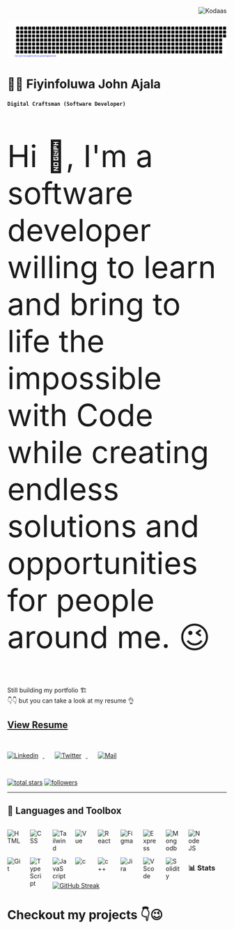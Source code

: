 <p align="right"> <img src="https://komarev.com/ghpvc/?username=kodaas&label=visitors%20&color=202124&style=plastic" alt="Kodaas" /> </p>

![gitartwork](gitartwork.svg)

# 🧑‍💻 Fiyinfoluwa John Ajala 

**`Digital Craftsman (Software Developer) `**

<p style="font-size: 5em"> Hi 👋, I'm a software developer willing to learn and bring to life the impossible with Code while creating endless solutions and opportunities for people around me. 😉 </p>

<p> Still building my portfolio 🏗️ <br/> 
👇👇 but you can take a look at my resume 👌 </p>

## [View Resume](https://drive.google.com/file/d/19HTQV98KIoRYmbnU03pzX0ujOpsEoHZP/view?usp=share_link)

<br/>

   <p align="left">
   <a href="https://www.linkedin.com/in/kodaas/">
      <img alt="Linkedin" width="32px" style="padding-right:10px;" src="https://cdn.jsdelivr.net/gh/devicons/devicon/icons/linkedin/linkedin-original.svg" />
   </a>
  &#8287;&#8287;&#8287;&#8287;&#8287;
  <a href="https://twitter.com/_kodaas">
   <img  alt="Twitter" width="32px" style="padding-right:10px;" src="https://cdn.jsdelivr.net/gh/devicons/devicon/icons/twitter/twitter-original.svg" />
  </a>
  &#8287;&#8287;&#8287;&#8287;&#8287;
  <a href="mailto: johnajala204@gmail.com"">
   <img  alt="Mail" width="32px" style="padding-right:10px;" src="https://cdn.jsdelivr.net/gh/devicons/devicon/icons/google/google-original.svg" />
  </a>
</p>

<br/>

<p align="left">
      <a href="https://github.com/kodaas?tab=repositories">
    <img alt="total stars" title="Total stars on GitHub" src="https://custom-icon-badges.demolab.com/github/stars/kodaas?color=55960c&style=for-the-badge&labelColor=488207&logo=star"/></a>
  <a href="https://github.com/kodaas?tab=followers">
    <img alt="followers" title="Follow me on Github" src="https://custom-icon-badges.demolab.com/github/followers/kodaas?color=236ad3&labelColor=1155ba&style=for-the-badge&logo=person-add&label=Follow&logoColor=white"/></a>
   </p>

---

## 🧰 Languages and Toolbox

<img align="left" alt="HTML" width="32px" style="padding-right:20px; padding-top: 13px;" src="https://cdn.jsdelivr.net/gh/devicons/devicon/icons/html5/html5-original.svg"/>

<img align="left" alt="CSS" width="32px" style="padding-right:20px; padding-top: 13px;" src="https://cdn.jsdelivr.net/gh/devicons/devicon/icons/css3/css3-original.svg"/>

<img align="left" alt="Tailwind" width="32px" style="padding-right:20px; padding-top: 13px;" src="https://cdn.jsdelivr.net/gh/devicons/devicon/icons/tailwindcss/tailwindcss-plain.svg"/>

<img align="left" alt="Vue" width="32px" style="padding-right:20px; padding-top: 13px;" src="https://cdn.jsdelivr.net/gh/devicons/devicon/icons/vuejs/vuejs-original.svg"/>

<img align="left" alt="React" width="32px" style="padding-right:20px; padding-top: 13px;" src="https://cdn.jsdelivr.net/gh/devicons/devicon/icons/react/react-original.svg"/>

<img align="left" alt="Figma" width="32px" style="padding-right:20px; padding-top: 13px; " src="https://cdn.jsdelivr.net/gh/devicons/devicon/icons/figma/figma-original.svg"/>

<img align="left" alt="Express" width="32px" style="padding-right:20px; padding-top: 13px; " src="https://cdn.jsdelivr.net/gh/devicons/devicon/icons/express/express-original.svg"/>

<img align="left" alt="Mongodb" width="32px" style="padding-right:20px; padding-top: 13px; " src="https://cdn.jsdelivr.net/gh/devicons/devicon/icons/mongodb/mongodb-original.svg"/>

<img align="left" alt="NodeJS" width="32px" style="padding-right:20px; padding-top: 13px; "  src="https://cdn.jsdelivr.net/gh/devicons/devicon/icons/nodejs/nodejs-original.svg" />

<img align="left" alt="Git" width="32px" style="padding-right:20px; padding-top: 13px; " src="https://cdn.jsdelivr.net/gh/devicons/devicon/icons/git/git-original.svg"/>

<img align="left" alt="TypeScript" width="32px" style="padding-right:20px; padding-top: 13px; " src="https://cdn.jsdelivr.net/gh/devicons/devicon/icons/typescript/typescript-plain.svg" />

<img align="left" alt="JavaScript" width="32px" style="padding-right:20px; padding-top: 13px; " src="https://cdn.jsdelivr.net/gh/devicons/devicon/icons/javascript/javascript-original.svg"/>

<img align="left" alt="c" width="32px" style="padding-right:20px; padding-top: 13px; " src="https://cdn.jsdelivr.net/gh/devicons/devicon/icons/c/c-original.svg"/>

<img align="left" alt="c++" width="32px" style="padding-right:20px; padding-top: 13px; " src="https://cdn.jsdelivr.net/gh/devicons/devicon/icons/cplusplus/cplusplus-original.svg"/>



<img align="left" alt="Jira" width="32px" style="padding-right:20px; padding-top: 13px; " src="https://cdn.jsdelivr.net/gh/devicons/devicon/icons/jira/jira-original.svg"/>

<img align="left" alt="VScode" width="32px" style="padding-right:20px; padding-top: 13px; " src="https://cdn.jsdelivr.net/gh/devicons/devicon/icons/vscode/vscode-original.svg"/>

<img align="left" alt="Solidity" width="32px" style="padding-right:20px; padding-top: 13px; " src="https://cdn.jsdelivr.net/gh/devicons/devicon/icons/solidity/solidity-original.svg"/>

<br />
<br />
<br />

#

### 📊 Stats

[![GitHub Streak](https://streak-stats.demolab.com?user=kodaas&theme=onedark_duo&border_radius=15)](https://git.io/streak-stats)

#

# Checkout my projects 👇😉
